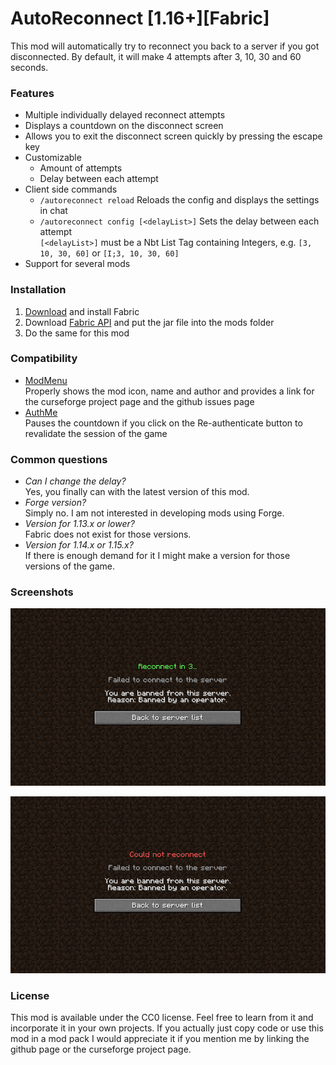 # AutoReconnect [1.16+][Fabric]

This mod will automatically try to reconnect you back to a server if you got disconnected.
By default, it will make 4 attempts after 3, 10, 30 and 60 seconds.

### Features

* Multiple individually delayed reconnect attempts
* Displays a countdown on the disconnect screen
* Allows you to exit the disconnect screen quickly by pressing the escape key
* Customizable
    * Amount of attempts
    * Delay between each attempt
* Client side commands
    * `/autoreconnect reload` Reloads the config and displays the settings in chat
    * `/autoreconnect config [<delayList>]` Sets the delay between each attempt<br>
    `[<delayList>]` must be a Nbt List Tag containing Integers, e.g. `[3, 10, 30, 60]` or `[I;3, 10, 30, 60]`
* Support for several mods

### Installation

1. [Download](https://fabricmc.net/use/) and install Fabric
2. Download [Fabric API]() and put the jar file into the mods folder
3. Do the same for this mod

### Compatibility

* [ModMenu](https://www.curseforge.com/minecraft/mc-mods/modmenu) <br>
  Properly shows the mod icon, name and author
  and provides a link for the curseforge project page and the github issues page
* [AuthMe](https://www.curseforge.com/minecraft/mc-mods/auth-me) <br>
  Pauses the countdown if you click on the Re-authenticate button to revalidate the session of the game

### Common questions

* _Can I change the delay?_<br>
  Yes, you finally can with the latest version of this mod.
* _Forge version?_<br>
  Simply no. I am not interested in developing mods using Forge.
* _Version for 1.13.x or lower?_<br>
  Fabric does not exist for those versions.
* _Version for 1.14.x or 1.15.x?_<br>
  If there is enough demand for it I might make a version for those versions of the game.

### Screenshots

![countdown](src/main/resources/assets/countdown.png)

![failed](src/main/resources/assets/failed.png)

### License

This mod is available under the CC0 license.
Feel free to learn from it and incorporate it in your own projects.
If you actually just copy code or use this mod in a mod pack I would appreciate it if you mention me
by linking the github page or the curseforge project page.